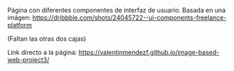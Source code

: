 Página con diferentes componentes de interfaz de usuario. Basada en una imágen: https://dribbble.com/shots/24045722--ui-components-freelance-platform

(Faltan las otras dos cajas)

Link directo a la página: https://valentinmendezf.github.io/image-based-web-project3/
